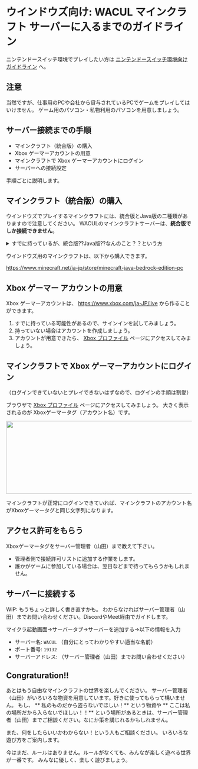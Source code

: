 # ウインドウズ向け: WACUL マインクラフト サーバーに入るまでのガイドライン

ニンテンドースイッチ環境でプレイしたい方は [ニンテンドースイッチ環境向けガイドライン](./mc-wacul-switch.md) へ。

## 注意

当然ですが、仕事用のPCや会社から貸与されているPCでゲームをプレイしてはいけません。
ゲーム用のパソコン・私物利用のパソコンを用意しましょう。

## サーバー接続までの手順

- マインクラフト（統合版）の購入
- Xbox ゲーマーアカウントの用意
- マインクラフトで Xbox ゲーマーアカウントにログイン
- サーバーへの接続設定

手順ごとに説明します。

## マインクラフト（統合版）の購入

ウインドウズでプレイするマインクラフトには、統合版とJava版の二種類がありますので注意してください。
WACULのマインクラフトサーバーは、**統合版でしか接続できません**。

<details><summary>すでに持っているが、統合版??Java版??なんのこと？？という方</summary>

最近は統合版とJava版どちらも使えるようになっているので、ほとんど気にしなくていいですが、はるか昔に買ってすでに持っている、という人は「Java版」ではないか確認しましょう。

参考: 統合版とJava版の見分け方

⭕ 統合版の場合は、下の画像のようにタイトル画面には特に何も書かれていません。
<img src="https://i.gyazo.com/84ca1f0574fc56f0c8a46e924187a622.jpg" width="680" height="425" />

❌ Java版だと、下の画像のようにタイトル画面に `JAVA EDITION` と書かれています。  

<img src="https://i.gyazo.com/249813a8114be460e008ed999a2a7784.jpg" width="680" height="390" />

Java版を使っていた人は、改めてマインクラフトの公式サイトから [マインクラフト Windows 10 / 11用ダウンロードランチャー](https://www.minecraft.net/ja-jp/download) をダウンロード・インストールしましょう。
購入履歴が古すぎる場合、ダウンロードできないかもしれませんので、改めて購入することになります。</details>

ウインドウズ用のマインクラフトは、以下から購入できます。

https://www.minecraft.net/ja-jp/store/minecraft-java-bedrock-edition-pc

## Xbox ゲーマー アカウントの用意

Xbox ゲーマーアカウントは、 https://www.xbox.com/ja-JP/live から作ることができます。

1. すでに持っている可能性があるので、サインインを試してみましょう。
2. 持っていない場合はアカウントを作成しましょう。
3. アカウントが用意できたら、 [Xbox プロファイル](https://account.xbox.com/ja-jp/Profile) ページにアクセスしてみましょう。

## マインクラフトで Xbox ゲーマーアカウントにログイン

（ログインできていないとプレイできないはずなので、ログインの手順は割愛）

ブラウザで [Xbox プロファイル](https://account.xbox.com/ja-jp/Profile) ページにアクセスしてみましょう。
大きく表示されるのが Xboxゲーマータグ（アカウント名）です。

<img src="https://i.gyazo.com/af7dfdbc8b0899267a1121cc5956539b.png" width="592" height="197" />

マインクラフトが正常にログインできていれば、マインクラフトのアカウント名がXboxゲーマータグと同じ文字列になります。

## アクセス許可をもらう

Xboxゲーマータグをサーバー管理者（山田）まで教えて下さい。

- 管理者側で接続許可リストに追加する作業をします。
- 誰かがゲームに参加している場合は、翌日などまで待ってもらうかもしれません。

## サーバーに接続する

WIP: もうちょっと詳しく書き直すかも。
わからなければサーバー管理者（山田）までお問い合わせください。DiscordやMeet経由でガイドします。

マイクラ起動画面→サーバータブ→サーバーを追加する→以下の情報を入力

- サーバー名: `WACUL` （自分にとってわかりやすい適当な名前）
- ポート番号: `19132`
- サーバーアドレス: （サーバー管理者（山田）までお問い合わせください）

## Congraturation!!

あとはもう自由なマインクラフトの世界を楽しんでください。
サーバー管理者（山田）がいろいろな物資を用意しています。好きに使ってもらって構いません。
もし、 ** 私のものだから盗らないでほしい！** という物資や ** ここは私の場所だから入らないでほしい！！** という場所があるときは、サーバー管理者（山田）までご相談ください。なにか策を講じれるかもしれません。

また、何をしたらいいかわからない！という人もご相談ください。
いろいろな遊び方をご案内します。

今はまだ、ルールはありません。ルールがなくても、みんなが楽しく遊べる世界が一番です。
みんなに優しく、楽しく遊びましょう。